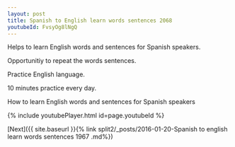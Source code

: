 ```yaml
---
layout: post
title: Spanish to English learn words sentences 2068 
youtubeId: FvsyOg8lNgQ
---
```

 
 
Helps to learn English words and sentences for Spanish speakers.

Opportunitiy to repeat the words sentences. 

Practice English language. 
 
10 minutes practice every day. 
 
How to learn English words and sentences for Spanish speakers 
 
{% include youtubePlayer.html id=page.youtubeId %}
 
 
[Next]({{ site.baseurl }}{% link  split2/_posts/2016-01-20-Spanish to english learn words sentences 1967 .md%})
 
